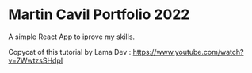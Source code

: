 # Martin Cavil Portfolio 2022

A simple React App to iprove my skills.


Copycat of this tutorial by Lama Dev : https://www.youtube.com/watch?v=7WwtzsSHdpI
